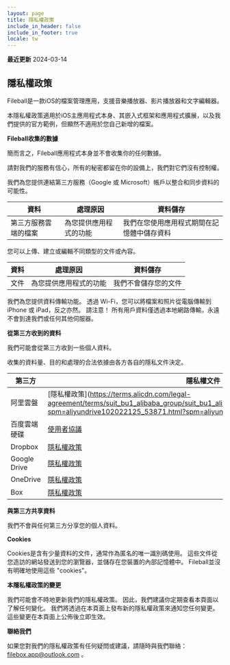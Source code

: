 ```yaml
---
layout: page
title: 隱私權政策
include_in_header: false
include_in_footer: true
locale: tw
---
```


**最近更新**
2024-03-14

## 隱私權政策

Fileball是一款iOS的檔案管理應用，支援音樂播放器、影片播放器和文字編輯器。

本隱私權政策適用於iOS主應用程式本身、其嵌入式框架和應用程式擴展，以及我們提供的官方範例，但顯然不適用於您自己新增的檔案。

**Fileball收集的數據**

簡而言之，Fileball應用程式本身並不會收集你的任何數據。

請對我們的服務有信心，所有的秘密都留在你的設備上，我們對它們沒有控制權。

我們為您提供連結第三方服務（Google 或 Microsoft）帳戶以整合和同步資料的可能性。

| 資料 | 處理原因 | 資料儲存 |
| - | - | - |
| 第三方服務雲端的檔案 | 為您提供應用程式的功能 | 我們在您使用應用程式期間在記憶體中儲存資料 |

您可以上傳、建立或編輯不同類型的文件或內容。

| 資料 | 處理原因 | 資料儲存 |
| - | - | - |
| 文件 | 為您提供應用程式的功能 | 我們不會儲存您的文件 |

我們為您提供資料傳輸功能。 透過 Wi-Fi，您可以將檔案和照片從電腦傳輸到 iPhone 或 iPad，反之亦然。 請注意！ 所有用戶資料僅透過本地網路傳輸，永遠不會到達我們或任何其他伺服器。

**從第三方收到的資料**

我們可能會從第三方收到一些個人資料。

收集的資料量、目的和處理的合法依據由各方各自的隱私文件決定。

| 第三方 | 隱私權文件 |
| -- | -- |
| 阿里雲盤 | [隱私權政策](https://terms.alicdn.com/legal-agreement/terms/suit_bu1_alibaba_group/suit_bu1_alibaba_group202102022125_53871.html?spm=aliyundrive102022125_53871.html?spm=aliyundriveive.index.0.079
| 百度雲端硬碟 | [使用者協議](https://pan.baidu.com/disk/agreement#/) |
| Dropbox | [隱私權政策](https://www.dropbox.com/privacy) |
| Google Drive | [隱私權政策](https://policies.google.com/privacy) |
| OneDrive | [隱私權政策](https://privacy.microsoft.com/en-gb/privacy) |
| Box | [隱私權政策](https://www.box.com/legal/privacypolicy) |

**與第三方共享資料**

我們不會與任何第三方分享您的個人資料。

**Cookies**

Cookies是含有少量資料的文件，通常作為匿名的唯一識別碼使用。 這些文件從您造訪的網站發送到您的瀏覽器，並儲存在您裝置的內部記憶體中。 Fileball並沒有明確地使用這些 "cookies"。

**本隱私權政策的變更**

我們可能會不時地更新我們的隱私權政策。 因此，我們建議你定期查看本頁面以了解任何變化。 我們將透過在本頁面上發布新的隱私權政策來通知您任何變更。 這些變更在本頁面上公佈後立即生效。

**聯絡我們**

如果您對我們的隱私權政策有任何疑問或建議，請隨時與我們聯絡：filebox.app@outlook.com 。
